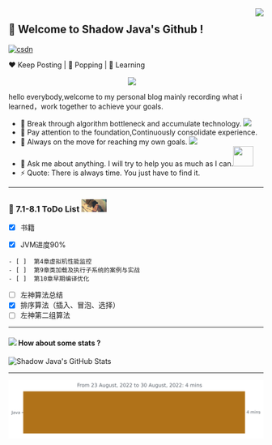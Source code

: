 <img  align='right' height="170" src="https://media.giphy.com/media/15olIOnCASbpS/giphy.gif?raw=true">

## 👋 Welcome to Shadow Java's Github !

[![csdn](https://img.shields.io/badge/-csdn-c14438?style=flat-square&logo=c&logoColor=white)](https://blog.csdn.net/liyuanbo1997)

:heart: Keep Posting | :black_heart: Popping | :blue_heart: Learning

<center>
<img align='center'  src="https://source.unsplash.com/user/erondu/1200x600">
</center>

hello everybody,welcome to my personal blog mainly recording what i learned，work together to achieve your goals.

- 🔭 Break through algorithm bottleneck and accumulate technology. <img src="https://media.giphy.com/media/wHB67Zkr63UP7RWJsj/giphy.gif" width="40">
- 🌱 Pay attention to the foundation,Continuously consolidate experience.
- 👯 Always on the move for reaching my own goals. <img src="https://media.giphy.com/media/WUlplcMpOCEmTGBtBW/giphy.gif" width="30">
- 💬 Ask me about anything. I will try to help you as much as I can.<img src="https://media.giphy.com/media/lT4N7JiPGATIhVwR91/giphy.gif" width="40" height="40">
- ⚡ Quote: There is always time. You just have to find it.

---

### :panda_face: 7.1-8.1 ToDo List  <img src="https://github.com/Shadow-Java/Shadow-Java/blob/main/images/img_rain_1.gif" width="50">

- [X]  书籍

  - [X]  JVM进度90%

    - [ ]  第4章虚拟机性能监控
    - [ ]  第9章类加载及执行子系统的案例与实战
    - [ ]  第10章早期编译优化

- [ ]  左神算法总结
  - [X]  排序算法（插入、冒泡、选择）
  - [ ]  左神第二组算法

---

#### <img src="https://media.giphy.com/media/VgCDAzcKvsR6OM0uWg/giphy.gif" width="50"> How about some stats ?

![Shadow Java's GitHub Stats](https://github-readme-stats.vercel.app/api?username=Shadow-Java&&hide==["stars"]&show_icons=true&title_color=fff&icon_color=79ff97&text_color=9f9f9f&bg_color=151515)

---

<img src="https://github.com/Shadow-Java/Shadow-Java/blob/main/images/stat.svg" alt="Avinal WakaTime Activity" align=center/>
